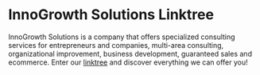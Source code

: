 # InnoGrowth Solutions Linktree

InnoGrowth Solutions is a company that offers specialized consulting services for entrepreneurs and companies, multi-area consulting, organizational improvement, business development, guaranteed sales and ecommerce. Enter our [linktree](https://contentcraft-studio.github.io/InnoGrowth-Linktree/) and discover everything we can offer you!
